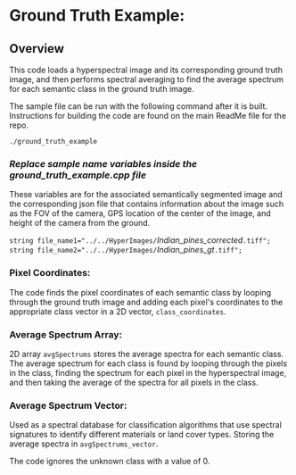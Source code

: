 # Ground Truth Example: 
## Overview

This code loads a hyperspectral image and its corresponding ground truth image, and then performs spectral averaging to find the average spectrum for each semantic class in the ground truth image.

The sample file can be run with the following command after it is built. Instructions for building the code are found on the main ReadMe file for the repo. 

`./ground_truth_example`

### ***Replace sample name variables inside the ground_truth_example.cpp file***
These variables are for the associated semantically segmented image and the corresponding json file that contains information about the image such as the FOV of the camera, GPS location of the center of the image, and height of the camera from the ground.

`string file_name1="../../HyperImages/`*Indian_pines_corrected*`.tiff";`
`string file_name2="../../HyperImages/`*Indian_pines_gt*`.tiff";`

### Pixel Coordinates:
The code finds the pixel coordinates of each semantic class by looping through the ground truth image and adding each pixel's coordinates to the appropriate class vector in a 2D vector, `class_coordinates`.


### Average Spectrum Array: 
2D array `avgSpectrums` stores the average spectra for each semantic class. The average spectrum for each class is found by looping through the pixels in the class, finding the spectrum for each pixel in the hyperspectral image, and then taking the average of the spectra for all pixels in the class. 


### Average Spectrum Vector:
 Used as a spectral database for classification algorithms that use spectral signatures to identify different materials or land cover types. Storing the average spectra in `avgSpectrums_vector`.

The code ignores the unknown class with a value of 0.
